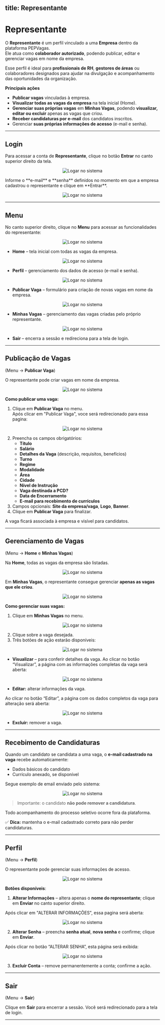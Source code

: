 title: Representante
---

# Representante

O **Representante** é um perfil vinculado a uma **Empresa** dentro da plataforma PEPVagas.  
Ele atua como **colaborador autorizado**, podendo publicar, editar e gerenciar vagas em nome da empresa.  

Esse perfil é ideal para **profissionais de RH**, **gestores de áreas** ou colaboradores designados para ajudar na divulgação e acompanhamento das oportunidades da organização.

**Principais ações**

- **Publicar vagas** vinculadas à empresa.  
- **Visualizar todas as vagas da empresa** na tela inicial (Home).  
- **Gerenciar suas próprias vagas** em **Minhas Vagas**, podendo **visualizar, editar ou excluir** apenas as vagas que criou.  
- **Receber candidaturas por e-mail** dos candidatos inscritos.  
- Gerenciar **suas próprias informações de acesso** (e-mail e senha).  

---

## Login
Para acessar a conta de **Representante**, clique no botão **Entrar** no canto superior direito da tela.  
<p align="center">
  <img src="/imagens/candidato/login_entrar.png" alt="Logar no sistema">
</p>
Informe o **e-mail** e **senha** definidos no momento em que a empresa cadastrou o representante e clique em **Entrar**.
<p align="center">
  <img src="/imagens/candidato/login_sistema.png" alt="Logar no sistema">
</p>

---

## Menu
No canto superior direito, clique no **Menu** para acessar as funcionalidades do representante:

<p align="center">
  <img src="/imagens/representante/menu.png" alt="Logar no sistema">
</p>

- **Home** – tela inicial com todas as vagas da empresa.  
<p align="center">
  <img src="/imagens/representante/home.png" alt="Logar no sistema">
</p>

- **Perfil** – gerenciamento dos dados de acesso (e-mail e senha).  
<p align="center">
  <img src="/imagens/empresa/telaalterarempresa.png" alt="Logar no sistema">
</p>

- **Publicar Vaga** – formulário para criação de novas vagas em nome da empresa. 
<p align="center">
  <img src="/imagens/empresa/cadastrodevaga.png" alt="Logar no sistema">
</p>

- **Minhas Vagas** – gerenciamento das vagas criadas pelo próprio representante.
<p align="center">
  <img src="/imagens/representante/minhasvagas.png" alt="Logar no sistema">
</p>

- **Sair** – encerra a sessão e redireciona para a tela de login.  


---

## Publicação de Vagas
(Menu → **Publicar Vaga**)  

O representante pode criar vagas em nome da empresa.

<p align="center">
  <img src="/imagens/empresa/publicarvagamenu.png" alt="Logar no sistema">
</p>

**Como publicar uma vaga:**

1. Clique em **Publicar Vaga** no menu.  
Após clicar em "Publicar Vaga", voce será redirecionado para essa pagina:

<p align="center">
  <img src="/imagens/representante/perfil.png" alt="Logar no sistema">
</p>

2. Preencha os campos obrigatórios:
   - **Título**  
   - **Salário**  
   - **Detalhes da Vaga** (descrição, requisitos, benefícios)  
   - **Turno**  
   - **Regime**  
   - **Modalidade**  
   - **Área**  
   - **Cidade**  
   - **Nível de Instrução**  
   - **Vaga destinada a PCD?**  
   - **Data de Encerramento**  
   - **E-mail para recebimento de currículos**  
3. Campos opcionais: **Site da empresa/vaga**, **Logo**, **Banner**.  
4. Clique em **Publicar Vaga** para finalizar.  

A vaga ficará associada à empresa e visível para candidatos.  

---

## Gerenciamento de Vagas
(Menu → **Home** e **Minhas Vagas**)  

Na **Home**, todas as vagas da empresa são listadas.  
<p align="center">
  <img src="/imagens/representante/home.png" alt="Logar no sistema">
</p>

Em **Minhas Vagas**, o representante consegue gerenciar **apenas as vagas que ele criou**.
<p align="center">
  <img src="/imagens/representante/minhasvagas.png" alt="Logar no sistema">
</p>

**Como gerenciar suas vagas:**
1. Clique em **Minhas Vagas** no menu.  
<p align="center">
  <img src="/imagens/representante/vagascriadas.png" alt="Logar no sistema">
</p>

2. Clique sobre a vaga desejada.  
3. Três botões de ação estarão disponíveis:
<p align="center">
  <img src="/imagens/empresa/editarvaga.png" alt="Logar no sistema">
</p> 

   - **Visualizar** – para conferir detalhes da vaga.
   Ao clicar no botão “Visualizar”, a página com as informações completas da vaga será aberta:
   <p align="center">
      <img src="/imagens/empresa/visualizarvaga.png" alt="Logar no sistema">
   </p>

   - **Editar:** alterar informações da vaga.
   
   Ao clicar no botão “Editar”, a página com os dados completos da vaga para alteração será aberta:

   <p align="center">
      <img src="/imagens/empresa/alterarvaga.png" alt="Logar no sistema">
  </p>  

   - **Excluir:** remover a vaga. 

---

## Recebimento de Candidaturas
Quando um candidato se candidata a uma vaga, o **e-mail cadastrado na vaga** recebe automaticamente:

- Dados básicos do candidato  
- Currículo anexado, se disponível  

Segue exemplo de email enviado pelo sistema:
<p align="center">
  <img src="/imagens/empresa/email.png" alt="Logar no sistema">
</p>

> Importante: o candidato **não pode remover a candidatura**.  

Todo acompanhamento do processo seletivo ocorre fora da plataforma.  

✅ **Dica:** mantenha o e-mail cadastrado correto para não perder candidaturas.

---

## Perfil
(Menu → **Perfil**)  

O representante pode gerenciar suas informações de acesso.
<p align="center">
  <img src="/imagens/representante/perfil.png" alt="Logar no sistema">
</p>


**Botões disponíveis**:

1. **Alterar Informações** – altera apenas o **nome do representante**; clique em **Enviar** no canto superior direito. 

Após clicar em "ALTERAR INFORMAÇÕES", essa pagina será aberta: 

 <p align="center">
  <img src="/imagens/representante/teladealterar.png" alt="Logar no sistema">
</p>

2. **Alterar Senha** – preencha **senha atual**, **nova senha** e confirme; clique em **Enviar**.  

Após clicar no botão “ALTERAR SENHA”, esta página será exibida:
<p align="center">
  <img src="/imagens/candidato/telalterarsenha.png" alt="Logar no sistema">
</p>

3. **Excluir Conta** – remove permanentemente a conta; confirme a ação.  

---

## Sair
(Menu → **Sair**)  

Clique em **Sair** para encerrar a sessão. Você será redirecionado para a tela de login.  

---
